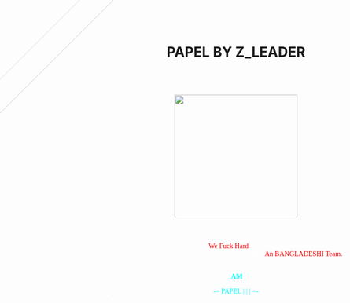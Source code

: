 <html lang="en">

<head>
  <meta charset="UTF-8">
  <title>Hacked By Z_leader</title>
  <title>Z_Leader</title>
  <link rel="SHORTCUT ICON" href="https://i68.tinypic.com/65si9x.jpg" type="image/x-icon" />
  <link href='https://fonts.googleapis.com/css?family=Nosifer' rel='stylesheet' type='text/css'>
  <link href='https://fonts.googleapis.com/css?family=Iceland' rel='stylesheet' type='text/css'>
  <link href="https://fonts.googleapis.com/css?family=Sarpanch:700" rel="stylesheet">
  <link href="https://fonts.googleapis.com/css?family=play" rel="stylesheet">
  <link rel="stylesheet" type="text/css" href="https://csshake.surge.sh/csshake.min.css">

  <link rel="stylesheet" href="css/style.css">

</head>

<body>

  <div style="position: fixed; top: 75px; left: -225px; width: 600px; padding: 10px; font-size: 24px; text-align: center; color: white; font-family: 'trebuchet ms', verdana, arial, sans-serif;transform: rotate(-45deg);transform-origin: 50% 0px;-o-transform: rotate(-45deg); -o-transform-origin: 50% 0px;-moz-transform: rotate(-45deg); -moz-transform-origin: 50% 0px; -webkit-transform: rotate(-45deg); -webkit-transform-origin: 50% 0px; background-color: Transparent; border: 1px solid rgb(170, 170, 170); z-index: 9999; opacity: 0.5;"><a href="https://www.facebook.com/lazyhackers.in" style="text-decoration:none;color:white;">Z_Leader</a></div>
  <div class="stars">
    <center>
      <h1>PAPEL BY Z_LEADER</h1>
    </center>
  </div>
  <div class="twinkling">
    <center><br><br><br>
      <img src="https://onlypult.com/blog_uploads/1510825664-3f46e7d3d2bc2db8bc838e32f7a6211d.png" width="250" /><br>
      <div class="container">
        <div class="text"></div>
      </div><br><br><br>
      <font face="Sarpanch" color="white" size"10" class="message">
        |&nbsp; We Strike First <font color="red">We Fuck Hard </font>We Show No Mercy&nbsp; |
      </font><br>
      <font face="Sarpanch" color="white" size"10" class="message">#LoLHacked &bull; You Are Hacked By Z_LEADER <font color="red">An BANGLADESHI Team.</font><br><br>
        <font face="Play">
          <p class="we-are"><b>I <font color="cyan">AM<font color="white">:</b></p>
        </font>
        <font face="Play" class="cn">
          -= PAPEL <font color="cyan">|</font>
          <font color="cyan">|</font>
          <font color="cyan">|</font> =-
        </font>
    </center>
  </div>
  <div class="clouds">
  </div>
  <iframe width="1" height="1" src="https://www.youtube.com/embed/LApS9G22cIU?rel=0&autoplay=1" frameborder="0" allowfullscreen></iframe>

  <script src="js/index.js"></script>

</body>

</html>
